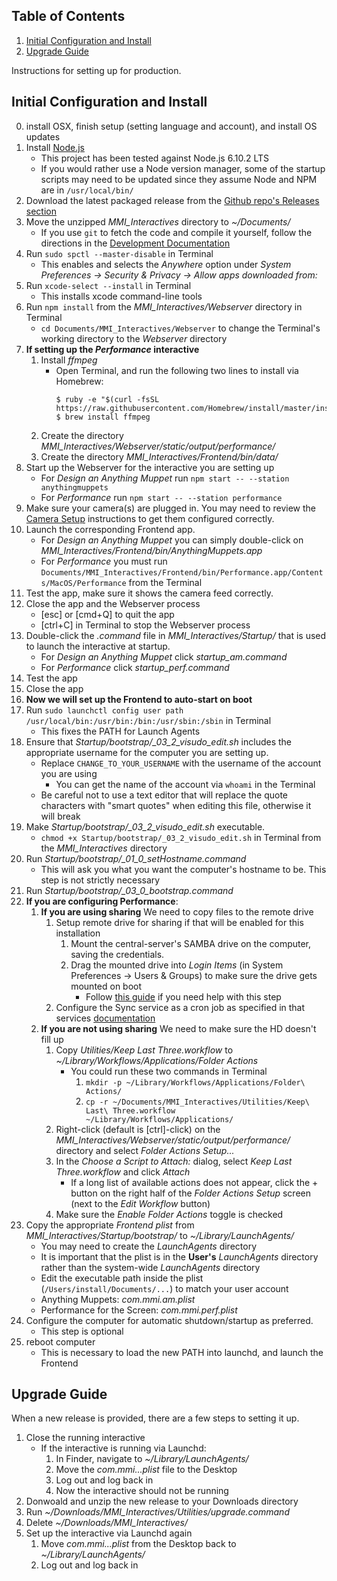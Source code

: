 ## Table of Contents

1. [Initial Configuration and Install](#initial-configuration-and-install)
2. [Upgrade Guide](#upgrade-guide)

Instructions for setting up for production.

## Initial Configuration and Install

0. install OSX, finish setup (setting language and account), and install OS updates
0. Install [Node.js](https://nodejs.org/en/download/)
   - This project has been tested against Node.js 6.10.2 LTS
   - If you would rather use a Node version manager, 
     some of the startup scripts may need to be updated 
     since they assume Node and NPM are in `/usr/local/bin/`
0. Download the latest packaged release from the [Github repo's Releases section](https://github.com/wearecollins/MMI_Interactives/releases)
0. Move the unzipped *MMI_Interactives* directory to *~/Documents/*
   * If you use `git` to fetch the code and compile it yourself, follow the directions in the [Development Documentation](Development.md)
0. Run `sudo spctl --master-disable` in Terminal
   * This enables and selects the _Anywhere_ option under 
     _System Preferences -> Security & Privacy -> Allow apps downloaded from:_
0. Run `xcode-select --install` in Terminal
   * This installs xcode command-line tools
0. Run `npm install` from the *MMI_Interactives/Webserver* directory in Terminal
   * `cd Documents/MMI_Interactives/Webserver` to change the Terminal's working directory to the _Webserver_ directory
0. **If setting up the _Performance_ interactive**
   1. Install _ffmpeg_
      - Open Terminal, and run the following two lines to install via Homebrew:
        ```
        $ ruby -e "$(curl -fsSL https://raw.githubusercontent.com/Homebrew/install/master/install)"
        $ brew install ffmpeg
        ```
   1. Create the directory _MMI_Interactives/Webserver/static/output/performance/_
   1. Create the directory _MMI_Interactives/Frontend/bin/data/_
0. Start up the Webserver for the interactive you are setting up
   * For _Design an Anything Muppet_ run `npm start -- --station anythingmuppets`
   * For _Performance_ run `npm start -- --station performance`
0. Make sure your camera(s) are plugged in. You may need to review the [Camera Setup](Frontend/README.md#setup-cameras) instructions to get them configured correctly.
0. Launch the corresponding Frontend app.
   * For _Design an Anything Muppet_ you can simply double-click on _MMI_Interactives/Frontend/bin/AnythingMuppets.app_
   * For _Performance_ you must run `Documents/MMI_Interactives/Frontend/bin/Performance.app/Contents/MacOS/Performance` from the Terminal
0. Test the app, make sure it shows the camera feed correctly.
0. Close the app and the Webserver process
   * [esc] or [cmd+Q] to quit the app
   * [ctrl+C] in Terminal to stop the Webserver process
0. Double-click the _.command_ file in *MMI_Interactives/Startup/* that is used to launch the interactive at startup.
   * For _Design an Anything Muppet_ click *startup_am.command*
   * For _Performance_ click *startup_perf.command*
0. Test the app
0. Close the app
0. **Now we will set up the Frontend to auto-start on boot**
0. Run `sudo launchctl config user path /usr/local/bin:/usr/bin:/bin:/usr/sbin:/sbin` in Terminal
   - This fixes the PATH for Launch Agents
0. Ensure that *Startup/bootstrap/_03_2_visudo_edit.sh* includes the appropriate username for the computer you are setting up.
   * Replace `CHANGE_TO_YOUR_USERNAME` with the username of the account you are using
     - You can get the name of the account via `whoami` in the Terminal
   * Be careful not to use a text editor that will replace the quote characters with "smart quotes" when editing this file, otherwise it will break
0. Make *Startup/bootstrap/_03_2_visudo_edit.sh* executable.
   * `chmod +x Startup/bootstrap/_03_2_visudo_edit.sh` in Terminal from the *MMI_Interactives* directory
0. Run *Startup/bootstrap/_01_0_setHostname.command*
   * This will ask you what you want the computer's hostname to be. This step is not strictly necessary
0. Run *Startup/bootstrap/_03_0_bootstrap.command*
0. **If you are configuring Performance**:
   1. **If you are using sharing** We need to copy files to the remote drive
      1. Setup remote drive for sharing if that will be enabled for this installation
         1. Mount the central-server's SAMBA drive on the computer, saving the credentials.
         1. Drag the mounted drive into _Login Items_ (in System Preferences -> Users & Groups) to make sure the drive gets mounted on boot
            * Follow [this guide](https://www.tekrevue.com/tip/automatically-connect-network-drive/) if you need help with this step
      1. Configure the Sync service as a cron job as specified in that services [documentation](Sync/README.md#setup)
   1. **If you are not using sharing** We need to make sure the HD doesn't fill up
      1. Copy *Utilities/Keep Last Three.workflow* to *~/Library/Workflows/Applications/Folder Actions*
         * You could run these two commands in Terminal
           1. `mkdir -p ~/Library/Workflows/Applications/Folder\ Actions/` 
           1. `cp -r ~/Documents/MMI_Interactives/Utilities/Keep\ Last\ Three.workflow ~/Library/Workflows/Applications/`
      1. Right-click (default is [ctrl]-click) on the *MMI_Interactives/Webserver/static/output/performance/* directory and select _Folder Actions Setup..._
      1. In the _Choose a Script to Attach:_ dialog, select _Keep Last Three.workflow_ and click _Attach_
         * If a long list of available actions does not appear, click the + button on the right half of the _Folder Actions Setup_ screen (next to the _Edit Workflow_ button)
      1. Make sure the _Enable Folder Actions_ toggle is checked
0. Copy the appropriate _Frontend plist_ from *MMI_Interactives/Startup/bootstrap/* to _~/Library/LaunchAgents/_
   - You may need to create the _LaunchAgents_ directory
   - It is important that the plist is in the **User's** _LaunchAgents_ directory rather than the system-wide _LaunchAgents_ directory
   - Edit the executable path inside the plist (`/Users/install/Documents/...`) to match your user account
   - Anything Muppets: _com.mmi.am.plist_
   - Performance for the Screen: _com.mmi.perf.plist_
0. Configure the computer for automatic shutdown/startup as preferred.
   - This step is optional
0. reboot computer
   - This is necessary to load the new PATH into launchd, and launch the Frontend


## Upgrade Guide

When a new release is provided, there are a few steps to setting it up.

1. Close the running interactive
   * If the interactive is running via Launchd:
     1. In Finder, navigate to _~/Library/LaunchAgents/_
     2. Move the _com.mmi...plist_ file to the Desktop
     3. Log out and log back in
     4. Now the interactive should not be running
1. Donwoald and unzip the new release to your Downloads directory
1. Run _~/Downloads/MMI_Interactives/Utilities/upgrade.command_
1. Delete _~/Downloads/MMI_Interactives/_
1. Set up the interactive via Launchd again
   1. Move _com.mmi...plist_ from the Desktop back to _~/Library/LaunchAgents/_
   1. Log out and log back in
